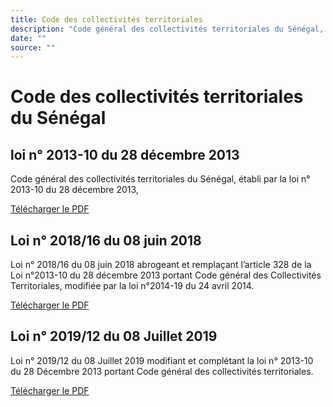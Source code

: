```yaml
---
title: Code des collectivités territoriales
description: "Code général des collectivités territoriales du Sénégal, établi par la loi n° 2013-10 du 28 décembre 2013, mis à jour avec les modifications ultérieures"
date: ""
source: ""
---
```


# Code des collectivités territoriales du Sénégal

## loi n° 2013-10 du 28 décembre 2013

Code général des collectivités territoriales du Sénégal, établi par la loi n° 2013-10 du 28 décembre 2013,

<a href="https://faolex.fao.org/docs/pdf/sen201100.pdf" target="_blank">Télécharger le PDF</a> <span class="i-heroicons-arrow-top-right-on-square"></span>

## Loi n° 2018/16 du 08 juin 2018

Loi n° 2018/16 du 08 juin 2018 abrogeant et remplaçant l’article 328 de la Loi n°2013-10 du 28 décembre 2013 portant Code général des Collectivités Territoriales, modifiée par la loi n°2014-19 du 24 avril 2014.

<a href="https://www.dri.gouv.sn/sites/default/files/an-documents/Loi%202018-16.pdf" target="_blank">Télécharger le PDF</a> <span class="i-heroicons-arrow-top-right-on-square"></span>

## Loi n° 2019/12 du 08 Juillet 2019

Loi n° 2019/12 du 08 Juillet 2019 modifiant et complétant la loi n° 2013-10 du 28 Décembre 2013 portant Code général des collectivités territoriales.

<a href="https://www.dri.gouv.sn/sites/default/files/LOI/LOI%202019/L-2019-12.pdf" target="_blank">Télécharger le PDF</a> <span class="i-heroicons-arrow-top-right-on-square"></span>
